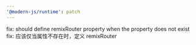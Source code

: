 ```yaml
---
'@modern-js/runtime': patch
---
```


fix: should define remixRouter property when the property does not exist
fix: 应该仅当属性不存在时，定义 remixRouter
